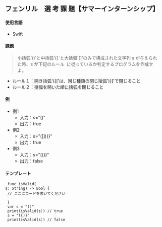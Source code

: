 ## フェンリル　選 考 課 題‬‭【サマーインターンシップ】
#### 使用言語
  * Swift‬
#### 課題
> 小括弧'()'と中括弧'{}'と大括弧'[]'のみで構成された文字列 s が与えられた時、s が下記のルール‬
‭ に従っているか判定するプログラムを作成せよ。‬
  * ルール１：開き括弧'({['は、同じ種類の閉じ括弧')}]'で閉じること‬
  * ルール２：括弧を開いた順に括弧を閉じること‬
#### 例
* 例1
  * ‭入力：s="()"
  * 出力：true‬
* 例2
  * ‭入力：s="([]){}"
  * 出力：true
* 例3
  * ‭入力：s="({)}"
  * 出力：false
‭
#### テンプレート
```
‭ func isValid(_
s: String) -> Bool {‬
‭ // ここにコードを書いてください‬
‭
‭ }‬
‭ var s = "()"
‭ print(isValid(s)) // true‬
‭ s = "({)}"
‭ print(isValid(s)) // false‬
```
